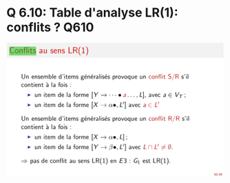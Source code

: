 Q 6.10: Table d'analyse LR(1): conflits ? Q610
==============================================

![table_d_analyse_LR1_conflits_01](../images/table_d_analyse_LR1_conflits_01.png)
